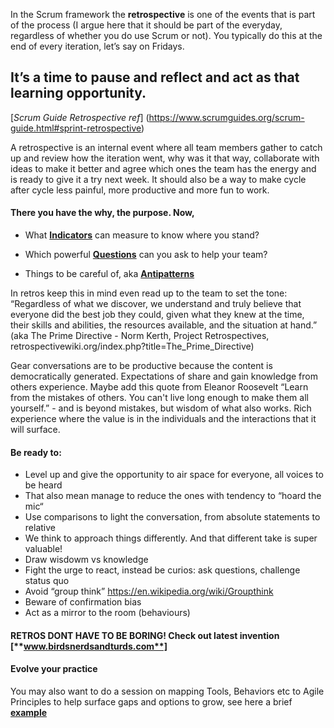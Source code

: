 In the Scrum framework the **retrospective** is one of the events that is part of the process (I argue here that it should be part of the everyday, regardless of whether you do use Scrum or not). You typically do this at the end of every iteration, let’s say on Fridays. 

## It’s a time to pause and reflect and act as that learning opportunity.

[*Scrum Guide Retrospective ref*] (https://www.scrumguides.org/scrum-guide.html#sprint-retrospective)

A retrospective is an internal event where all team members gather to catch up and review how the iteration went, why was it that way, collaborate with ideas to make it better and agree which ones the team has the energy and is ready to give it a try next week. It should also be a way to make cycle after cycle less painful, more productive and more fun to work.

#### There you have the why, the purpose. Now,

* What [**Indicators**](https://github.com/GarciaInes/Scrum-Mastering/blob/main/Retro/Indicators.md) can measure to know where you stand?

* Which powerful [**Questions**](https://github.com/GarciaInes/Scrum-Mastering/blob/main/Retro/Questions.md) can you ask to help your team?

* Things to be careful of, aka [**Antipatterns**](https://github.com/GarciaInes/Scrum-Mastering/blob/main/Retro/Antipatterns.md)


In retros keep this in mind even read up to the team to set the tone: 
“Regardless of what we discover, we understand and truly believe that everyone did the best job they could, given what they knew at the time, their skills and abilities, the resources available, and the situation at hand.”
(aka The Prime Directive - Norm Kerth, Project Retrospectives, retrospectivewiki.org/index.php?title=The_Prime_Directive)

Gear conversations are to be productive because the content is democratically generated. Expectations of share and gain knowledge from others experience. 
Maybe add this quote from Eleanor Roosevelt “Learn from the mistakes of others. You can't live long enough to make them all yourself.” - and is beyond mistakes, but wisdom of what also works. Rich experience where the value is in the individuals and the interactions that it will surface.  

#### Be ready to:
* Level up and give the opportunity to air space for everyone, all voices to be heard
* That also mean manage to reduce the ones with tendency to “hoard the mic“
* Use comparisons to light the conversation, from absolute statements to relative
* We think to approach things differently. And that different take is super valuable!
* Draw wisdowm vs knowledge
* Fight the urge to react, instead be curios: ask questions, challenge status quo
* Avoid “group think” https://en.wikipedia.org/wiki/Groupthink
* Beware of confirmation bias
* Act as a mirror to the room (behaviours)

#### RETROS DONT HAVE TO BE BORING! Check out latest invention [**www.birdsnerdsandturds.com**] 

#### Evolve your practice
You may also want to do a session on mapping Tools, Behaviors etc to Agile Principles to help surface gaps and options to grow, see here a brief [**example**](https://www.linkedin.com/posts/helengarcia-agile_coaching-blogs-agile-activity-7018950835892047872-w4b9?utm_source=share&utm_medium=member_desktop)
